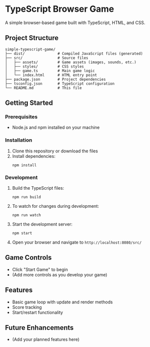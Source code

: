 # TypeScript Browser Game

A simple browser-based game built with TypeScript, HTML, and CSS.

## Project Structure

```
simple-typescript-game/
├── dist/               # Compiled JavaScript files (generated)
├── src/                # Source files
│   ├── assets/         # Game assets (images, sounds, etc.)
│   ├── styles/         # CSS styles
│   ├── game.ts         # Main game logic
│   └── index.html      # HTML entry point
├── package.json        # Project dependencies
├── tsconfig.json       # TypeScript configuration
└── README.md           # This file
```

## Getting Started

### Prerequisites

- Node.js and npm installed on your machine

### Installation

1. Clone this repository or download the files
2. Install dependencies:
   ```
   npm install
   ```

### Development

1. Build the TypeScript files:

   ```
   npm run build
   ```

2. To watch for changes during development:

   ```
   npm run watch
   ```

3. Start the development server:

   ```
   npm start
   ```

4. Open your browser and navigate to `http://localhost:8080/src/`

## Game Controls

- Click "Start Game" to begin
- (Add more controls as you develop your game)

## Features

- Basic game loop with update and render methods
- Score tracking
- Start/restart functionality

## Future Enhancements

- (Add your planned features here)
